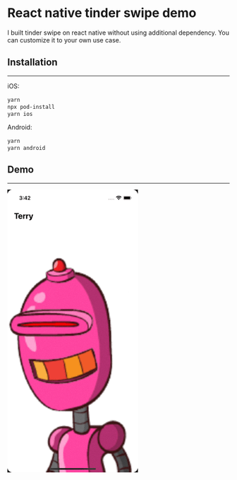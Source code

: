 # React native tinder swipe demo
I built tinder swipe on react native without using additional dependency.
You can customize it to your own use case.

## Installation
---
iOS:
```
yarn
npx pod-install
yarn ios
```
Android:
```
yarn
yarn android
```
## Demo
___
![swiping gif](https://raw.githubusercontent.com/moogii/react-native-tinder-swipe-demo/main/assets/example.gif)
